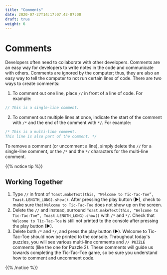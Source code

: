 ```yaml
---
title: "Comments"
date: 2020-07-27T14:17:07.42-07:00
draft: true
weight: 6
---
```


# Comments

Developers often need to collaborate with other developers. Comments are an easy way for developers to write notes in the code and communicate with others. Comments are ignored by the computer; thus, they are also an easy way to tell the computer to not run certain lines of code. There are two ways to create comments:

1. To comment out one line, place `//` in front of a line of code. For example:

```java
// This is a single-line comment.
```

2. To comment out multiple lines at once, indicate the start of the comment with `/*` and the end of the comment with `*/`. For example:

```java
/* This is a multi-line comment.
This line is also part of the comment. */
```

To remove a comment (or uncomment a line), simply delete the `//` for a single-line comment, or the `/*` and the `*/` characters for the multi-line comment.

{{% notice tip %}}
## Working Together

1. Type `//` in front of `Toast.makeText(this, "Welcome to Tic-Tac-Toe”, Toast.LENGTH_LONG).show()`. After pressing the play button (►), check to make sure that `Welcome to Tic-Tac-Toe` does not show up on the screen.
2. Delete the `//` and instead, surround `Toast.makeText(this, "Welcome to Tic-Tac-Toe”, Toast.LENGTH_LONG).show()` with `/*` and `*/`. Check that `Welcome to Tic-Tac-Toe` is still not printed to the console after pressing the play button (►).
3. Delete both `/*` and `*/`, and press the play button (►). Welcome to Tic-Tac-Toe should now be printed to the console.
   Throughout today's puzzles, you will see various multi-line comments and `// PUZZLE` comments (like the one for Puzzle 2). These comments will guide us towards completing the Tic-Tac-Toe game, so be sure you understand how to comment and uncomment code.

{{% /notice %}}